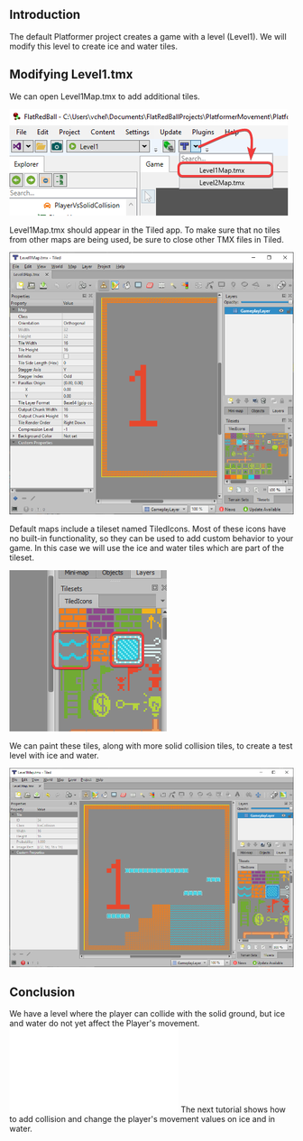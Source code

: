 ## Introduction

The default Platformer project creates a game with a level (Level1). We will modify this level to create ice and water tiles.

## Modifying Level1.tmx

We can open Level1Map.tmx to add additional tiles.

![](/media/2023-02-img_63e035bcbced8.png)

Level1Map.tmx should appear in the Tiled app. To make sure that no tiles from other maps are being used, be sure to close other TMX files in Tiled.

![](/media/2023-02-img_63e035fab1969.png)

Default maps include a tileset named TiledIcons. Most of these icons have no built-in functionality, so they can be used to add custom behavior to your game. In this case we will use the ice and water tiles which are part of the tileset.

![](/media/2023-02-img_63e0365f25494.png)

We can paint these tiles, along with more solid collision tiles, to create a test level with ice and water.

![](/media/2023-02-img_63e036d75a2c9.png)

## Conclusion

We have a level where the player can collide with the solid ground, but ice and water do not yet affect the Player's movement. [![](/wp-content/uploads/2021/04/05_16-10-02.gif.md)](/wp-content/uploads/2021/04/05_16-10-02.gif.md) The next tutorial shows how to add collision and change the player's movement values on ice and in water.
